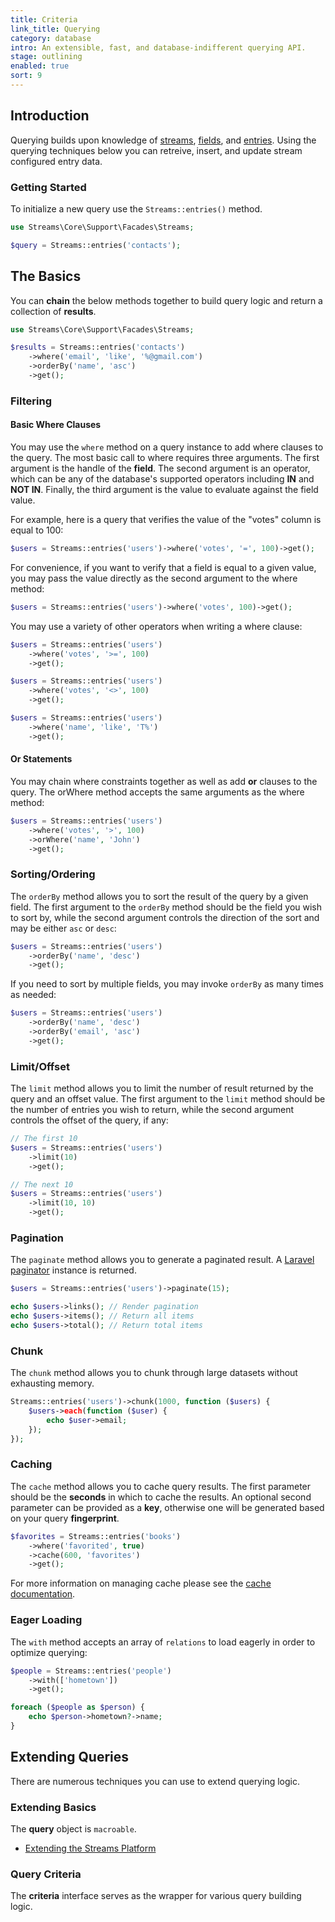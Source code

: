 ```yaml
---
title: Criteria
link_title: Querying
category: database
intro: An extensible, fast, and database-indifferent querying API.
stage: outlining
enabled: true
sort: 9
---
```


## Introduction

Querying builds upon knowledge of [streams](streams), [fields](fields), and [entries](entries). Using the querying techniques below you can retreive, insert, and update stream configured entry data.

### Getting Started

To initialize a new query use the `Streams::entries()` method.

```php
use Streams\Core\Support\Facades\Streams;

$query = Streams::entries('contacts');
```

## The Basics

You can **chain** the below methods together to build query logic and return a collection of **results**.

```php
use Streams\Core\Support\Facades\Streams;

$results = Streams::entries('contacts')
    ->where('email', 'like', '%@gmail.com')
    ->orderBy('name', 'asc')
    ->get();
```

### Filtering

#### Basic Where Clauses

You may use the `where` method on a query instance to add where clauses to the query. The most basic call to where requires three arguments. The first argument is the handle of the **field**. The second argument is an operator, which can be any of the database's supported operators including **IN** and **NOT IN**. Finally, the third argument is the value to evaluate against the field value.

For example, here is a query that verifies the value of the "votes" column is equal to 100:

```php
$users = Streams::entries('users')->where('votes', '=', 100)->get();
```

For convenience, if you want to verify that a field is equal to a given value, you may pass the value directly as the second argument to the where method:

```php
$users = Streams::entries('users')->where('votes', 100)->get();
```

You may use a variety of other operators when writing a where clause:

```php
$users = Streams::entries('users')
    ->where('votes', '>=', 100)
    ->get();

$users = Streams::entries('users')
    ->where('votes', '<>', 100)
    ->get();

$users = Streams::entries('users')
    ->where('name', 'like', 'T%')
    ->get();
```

#### Or Statements

You may chain where constraints together as well as add **or** clauses to the query. The orWhere method accepts the same arguments as the where method:

```php
$users = Streams::entries('users')
    ->where('votes', '>', 100)
    ->orWhere('name', 'John')
    ->get();
```

### Sorting/Ordering

The `orderBy` method allows you to sort the result of the query by a given field. The first argument to the `orderBy` method should be the field you wish to sort by, while the second argument controls the direction of the sort and may be either `asc` or `desc`:

```php
$users = Streams::entries('users')
    ->orderBy('name', 'desc')
    ->get();
```

If you need to sort by multiple fields, you may invoke `orderBy` as many times as needed:

```php
$users = Streams::entries('users')
    ->orderBy('name', 'desc')
    ->orderBy('email', 'asc')
    ->get();
```

### Limit/Offset

The `limit` method allows you to limit the number of result returned by the query and an offset value. The first argument to the `limit` method should be the number of entries you wish to return, while the second argument controls the offset of the query, if any:

```php
// The first 10
$users = Streams::entries('users')
    ->limit(10)
    ->get();

// The next 10
$users = Streams::entries('users')
    ->limit(10, 10)
    ->get();
```

### Pagination

The `paginate` method allows you to generate a paginated result. A [Laravel paginator](https://laravel.com/docs/pagination) instance is returned.

```php
$users = Streams::entries('users')->paginate(15);

echo $users->links(); // Render pagination
echo $users->items(); // Return all items
echo $users->total(); // Return total items
```


### Chunk

The `chunk` method allows you to chunk through large datasets without exhausting memory.

```php
Streams::entries('users')->chunk(1000, function ($users) {
    $users->each(function ($user) {
        echo $user->email;
    });
});
```

### Caching

The `cache` method allows you to cache query results. The first parameter should be the **seconds** in which to cache the results. An optional second parameter can be provided as a **key**, otherwise one will be generated based on your query **fingerprint**.

```php
$favorites = Streams::entries('books')
    ->where('favorited', true)
    ->cache(600, 'favorites')
    ->get();
```

For more information on managing cache please see the [cache documentation](caching).


### Eager Loading

The `with` method accepts an array of `relations` to load eagerly in order to optimize querying:

```php
$people = Streams::entries('people')
    ->with(['hometown'])
    ->get();

foreach ($people as $person) {
    echo $person->hometown?->name;
}
```

## Extending Queries

There are numerous techniques you can use to extend querying logic.

### Extending Basics

The **query** object is `macroable`.

- [Extending the Streams Platform](extending)

### Query Criteria

The **criteria** interface serves as the wrapper for various query building logic.
